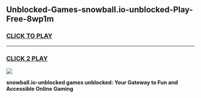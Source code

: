 
## Unblocked-Games-snowball.io-unblocked-Play-Free-8wp1m
<h3>
<a href="https://premium76.site?title=snowball.io-unblocked&ref=21A">CLICK TO PLAY</a></h3>
<hr>

<h3>
<a href="https://premium76.site?title=snowball.io-unblocked&ref=21A">CLICK 2 PLAY</a>
  
</h3>

<a href="https://premium76.site?title=snowball.io-unblocked&ref=21A"><img src="https://clearcache.store/games.png"></a>


**snowball.io-unblocked games unblocked: Your Gateway to Fun and Accessible Online Gaming**
